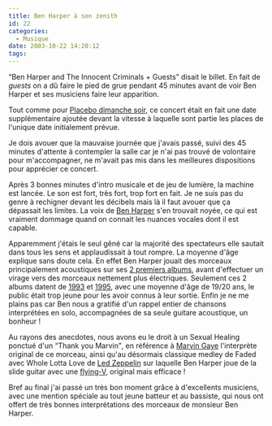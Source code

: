 ```yaml
---
title: Ben Harper à son zenith
id: 22
categories:
  - Musique
date: 2003-10-22 14:20:12
tags:
---
```


<q lang="fr">Ben Harper and The Innocent Criminals + Guests</q> disait le billet. En fait de _guests_ on a dû faire le pied de grue pendant 45 minutes avant de voir Ben Harper et ses musiciens faire leur apparition.

Tout comme pour [Placebo dimanche soir](http://www.dyingculture.net/blog/index.php/2003/10/20/2-PlaceboFaitSonEffet), ce concert était en fait une date supplémentaire ajoutée devant la vitesse à laquelle sont partie les places de l'unique date initialement prévue.

Je dois avouer que la mauvaise journée que j'avais passé, suivi des 45 minutes d'attente à contempler la salle car je n'ai pas trouvé de volontaire pour m'accompagner, ne m'avait pas mis dans les meilleures dispositions pour apprécier ce concert.

Après 3 bonnes minutes d'intro musicale et de jeu de lumière, la machine est lancée. Le son est fort, très fort, trop fort en fait. Je ne suis pas du genre à rechigner devant les décibels mais là il faut avouer que ça dépassait les limites. La voix de [Ben Harper](http://www.benharper.net/) s'en trouvait noyée, ce qui est vraiment dommage quand on connait les nuances vocales dont il est capable.

Apparemment j'étais le seul gêné car la majorité des spectateurs elle sautait dans tous les sens et applaudissait à tout rompre. La moyenne d'âge explique sans doute cela. En effet Ben Harper jouait des morceaux principalement acoustiques sur ses [2 premiers albums](http://www.benharper.net/site.php?page=music), avant d'effectuer un virage vers des morceaux nettement plus électriques. Seulement ces 2 albums datent de [1993](http://www.benharper.net/discography/lp.php#wttcw) et [1995](http://www.benharper.net/discography/lp.php#ffym), avec une moyenne d'âge de 19/20 ans, le public était trop jeune pour les avoir connus à leur sortie. Enfin je ne me plains pas car Ben nous a gratifié d'un rappel entier de chansons interprétées en solo, accompagnées de sa seule guitare acoustique, un bonheur !

Au rayons des anecdotes, nous avons eu le droit à un Sexual Healing ponctué d'un <q lang="en">Thank you Marvin</q>, en référence à [Marvin Gaye](http://www.rollingstone.com/artists/bio.asp?oid=3020&amp;cf=3020) l'interprète original de ce morceau, ainsi qu'au désormais classique medley de Faded avec Whole Lotta Love de [Led Zeppelin](http://www.led-zeppelin.com/) sur laquelle Ben Harper joue de la slide guitar avec une [flying-V](http://www.musician-center.com/guitar/g/Gibson_Flying_V_Guitars/Gibson_Blem_67_Flyin_517334X.htm), original mais efficace !

Bref au final j'ai passé un très bon moment grâce à d'excellents musiciens, avec une mention spéciale au tout jeune batteur et au bassiste, qui nous ont offert de très bonnes interprétations des morceaux de monsieur Ben Harper.
